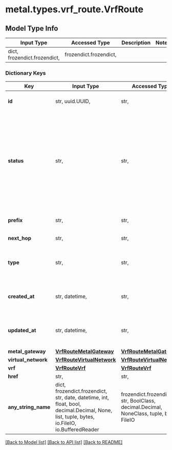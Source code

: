 # metal.types.vrf_route.VrfRoute

## Model Type Info
Input Type | Accessed Type | Description | Notes
------------ | ------------- | ------------- | -------------
dict, frozendict.frozendict,  | frozendict.frozendict,  |  | 

### Dictionary Keys
Key | Input Type | Accessed Type | Description | Notes
------------ | ------------- | ------------- | ------------- | -------------
**id** | str, uuid.UUID,  | str,  | The unique identifier for the newly-created resource | [optional] value must be a uuid
**status** | str,  | str,  | The status of the route. Potential values are \&quot;pending\&quot;, \&quot;active\&quot;, \&quot;deleting\&quot;, and \&quot;error\&quot;, representing various lifecycle states of the route and whether or not it has been successfully configured on the network | [optional] must be one of ["pending", "active", "deleting", "error", ] 
**prefix** | str,  | str,  | The IPv4 prefix for the route, in CIDR-style notation | [optional] 
**next_hop** | str,  | str,  | The next-hop IPv4 address for the route | [optional] 
**type** | str,  | str,  | VRF route type, like &#x27;bgp&#x27;, &#x27;connected&#x27;, and &#x27;static&#x27;. Currently, only static routes are supported | [optional] must be one of ["static", ] 
**created_at** | str, datetime,  | str,  |  | [optional] value must conform to RFC-3339 date-time
**updated_at** | str, datetime,  | str,  |  | [optional] value must conform to RFC-3339 date-time
**metal_gateway** | [**VrfRouteMetalGateway**](VrfRouteMetalGateway.md) | [**VrfRouteMetalGateway**](VrfRouteMetalGateway.md) |  | [optional] 
**virtual_network** | [**VrfRouteVirtualNetwork**](VrfRouteVirtualNetwork.md) | [**VrfRouteVirtualNetwork**](VrfRouteVirtualNetwork.md) |  | [optional] 
**vrf** | [**VrfRouteVrf**](VrfRouteVrf.md) | [**VrfRouteVrf**](VrfRouteVrf.md) |  | [optional] 
**href** | str,  | str,  |  | [optional] 
**any_string_name** | dict, frozendict.frozendict, str, date, datetime, int, float, bool, decimal.Decimal, None, list, tuple, bytes, io.FileIO, io.BufferedReader | frozendict.frozendict, str, BoolClass, decimal.Decimal, NoneClass, tuple, bytes, FileIO | any string name can be used but the value must be the correct type | [optional]

[[Back to Model list]](../../README.md#documentation-for-models) [[Back to API list]](../../README.md#documentation-for-api-endpoints) [[Back to README]](../../README.md)

